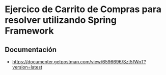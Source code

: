 # Ejercico de Carrito de Compras para resolver utilizando Spring Framework

## Documentación

- https://documenter.getpostman.com/view/6596696/Szt5fWnT?version=latest
